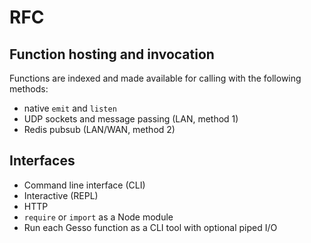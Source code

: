 # RFC

## Function hosting and invocation

Functions are indexed and made available for calling with the following methods:

- native `emit` and `listen`
- UDP sockets and message passing (LAN, method 1)
- Redis pubsub (LAN/WAN, method 2)

## Interfaces

- Command line interface (CLI)
- Interactive (REPL)
- HTTP
- `require` or `import` as a Node module
- Run each Gesso function as a CLI tool with optional piped I/O